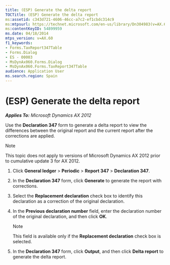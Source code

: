 ```yaml
---
title: (ESP) Generate the delta report
TOCTitle: (ESP) Generate the delta report
ms:assetid: c343d721-4606-46cc-a7c2-ef1cbdc314c9
ms:mtpsurl: https://technet.microsoft.com/en-us/library/Dn304983(v=AX.60)
ms:contentKeyID: 54899959
ms.date: 04/18/2014
mtps_version: v=AX.60
f1_keywords:
- Forms.TaxReport347Table
- Forms.Dialog
- ES - 00003
- MsDynAx060.Forms.Dialog
- MsDynAx060.Forms.TaxReport347Table
audience: Application User
ms.search.region: Spain
---
```


# (ESP) Generate the delta report 


_**Applies To:** Microsoft Dynamics AX 2012_

Use the **Declaration 347** form to generate a delta report to view the differences between the original report and the current report after the corrections are applied.


> [!NOTE]
> <P>This topic does not apply to versions of Microsoft Dynamics AX 2012 prior to cumulative update 3 for AX 2012.</P>



1.  Click **General ledger** \> **Periodic** \> **Report 347** \> **Declaration 347**.

2.  In the **Declaration 347** form, click **Generate** to generate the report with corrections.

3.  Select the **Replacement declaration** check box to identify this declaration as a correction of the original declaration.

4.  In the **Previous declaration number** field, enter the declaration number of the original declaration, and then click **OK**.
    

    > [!NOTE]
    > <P>This field is available only if the <STRONG>Replacement declaration</STRONG> check box is selected.</P>



5.  In the **Declaration 347** form, click **Output**, and then click **Delta report** to generate the delta report.

  



